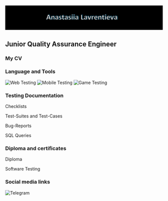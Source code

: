 <!--
**lawalina/lawalina** is a ✨ _special_ ✨ repository because its `README.md` (this file) appears on your GitHub profile.

-->
![Header](https://github.com/lawalina/lawalina/blob/main/.idea/assets/title.jpg)

## Junior Quality Assurance Engineer

### My CV

### Language and Tools
![Web Testing](https://img.shields.io/badge/-WEB_TESTING-0f3344?style=flat-square)
![Mobile Testing](https://img.shields.io/badge/-MOBILE_TESTING-0f3344?style=flat-square)
![Game Testing](https://img.shields.io/badge/-GAME_TESTING-0f3344?style=flat-square)
### Testing Documentation

Checklists 

Test-Suites and Test-Cases

Bug-Reports

SQL Queries

### Diploma and certificates
Diploma

Software Testing

### Social media links
![Telegram](https://img.shields.io/badge/Telegram-279fdb?style=flat-square&amp;logo=telegram&amp;logoColor=fff)